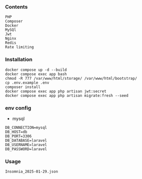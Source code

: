 ### Contents
```text
PHP
Composer
Docker
MySQl
Jwt
Nginx
Redis
Rate limiting
```

### Installation
```shell
docker compose up -d --build 
docker compose exec app bash
chmod -R 777 /var/www/html/storage/ /var/www/html/bootstrap/
cp .env.example .env
composer install
docker compose exec app php artisan jwt:secret
docker compose exec app php artisan migrate:fresh --seed
```
### env config
- mysql
```text
DB_CONNECTION=mysql
DB_HOST=db
DB_PORT=3306
DB_DATABASE=laravel
DB_USERNAME=laravel
DB_PASSWORD=laravel
```
### Usage
```text
Insomnia_2025-01-29.json
```
